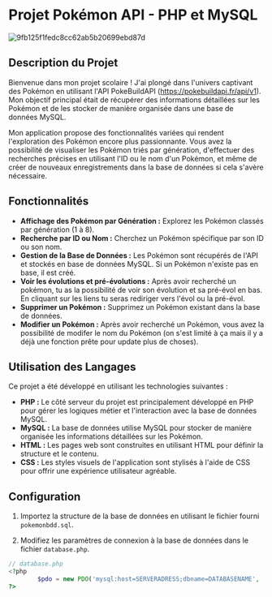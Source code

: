 # Projet Pokémon API - PHP et MySQL

![9fb125f1fedc8cc62ab5b20699ebd87d](https://github.com/CMC59/pokemon/assets/76819554/73674742-dd57-4bb5-a94a-7a61c17ce30b)

## Description du Projet

Bienvenue dans mon projet scolaire ! J'ai plongé dans l'univers captivant des Pokémon en utilisant l'API PokeBuildAPI (https://pokebuildapi.fr/api/v1).
Mon objectif principal était de récupérer des informations détaillées sur les Pokémon et de les stocker de manière organisée dans une base de données MySQL.

Mon application propose des fonctionnalités variées qui rendent l'exploration des Pokémon encore plus passionnante. Vous avez la possibilité de visualiser les Pokémon triés par génération, d'effectuer des recherches précises en utilisant l'ID ou le nom d'un Pokémon, et même de créer de nouveaux enregistrements dans la base de données si cela s'avère nécessaire.

## Fonctionnalités

- **Affichage des Pokémon par Génération :** Explorez les Pokémon classés par génération (1 à 8).
- **Recherche par ID ou Nom :** Cherchez un Pokémon spécifique par son ID ou son nom.
- **Gestion de la Base de Données :** Les Pokémon sont récupérés de l'API et stockés en base de données MySQL. Si un Pokémon n'existe pas en base, il est créé.
- **Voir les évolutions et pré-évolutions :** Après avoir recherché un pokémon, tu as la possibilité de voir son évolution et sa pré-évol en bas. En cliquant sur les liens tu seras rediriger vers l'évol ou la pré-évol.
- **Supprimer un Pokémon :** Supprimez un Pokémon existant dans la base de données.
- **Modifier un Pokémon :** Après avoir recherché un Pokémon, vous avez la possibilité de modifer le nom du Pokémon (on s'est limité à ça mais il y a déjà une fonction prête pour update plus de choses).
## Utilisation des Langages

Ce projet a été développé en utilisant les technologies suivantes :

- **PHP :** Le côté serveur du projet est principalement développé en PHP pour gérer les logiques métier et l'interaction avec la base de données MySQL.
- **MySQL :** La base de données utilise MySQL pour stocker de manière organisée les informations détaillées sur les Pokémon.
- **HTML :** Les pages web sont construites en utilisant HTML pour définir la structure et le contenu.
- **CSS :** Les styles visuels de l'application sont stylisés à l'aide de CSS pour offrir une expérience utilisateur agréable.

## Configuration

1. Importez la structure de la base de données en utilisant le fichier fourni `pokemonbdd.sql`.

2. Modifiez les paramètres de connexion à la base de données dans le fichier `database.php`.

```php
// database.php
<?php
        $pdo = new PDO('mysql:host=SERVERADRESS;dbname=DATABASENAME', 'USERNAME', 'PASSWORD');
?>

